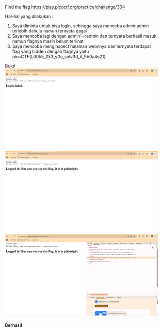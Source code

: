 Find the flag
https://play.picoctf.org/practice/challenge/304

Hal-hal yang dilakukan : 
1. Saya diminta untuk bisa login, sehingga saya mencoba admin:admin terlebih dahulu namun ternyata gagal 
2. Saya mencoba lagi dengan admin'--:admin dan ternyata berhasil masuk namun flagnya masih belum terlihat 
3. Saya mencoba menginspect halaman webnnya dan ternyata terdapat flag yang hidden dengan flagnya yaitu picoCTF{L00k5_l1k3_y0u_solv3d_it_9b0a4e21} 


Bukti 
![alt text](assets/SQLi.png)
![alt text](assets/SQLi-1.png)
![alt text](assets/SQLi-2.png)

#### Berhasil